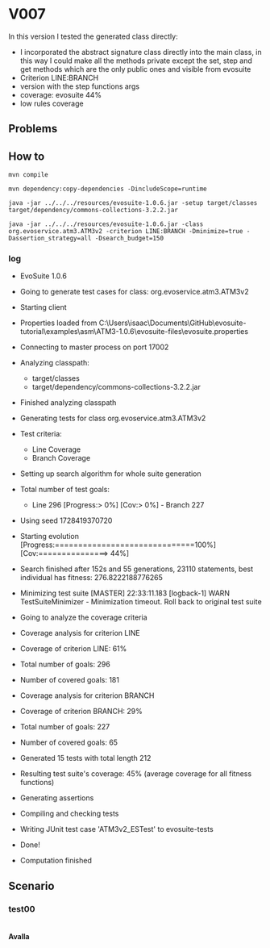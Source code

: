 # V007
In this version I tested the generated class directly:
- I incorporated the abstract signature class directly into the main class,
  in this way I could make all the methods private except the set, step and get methods which are
  the only public ones and visible from evosuite
- Criterion LINE:BRANCH
- version with the step functions args
- coverage: evosuite 44%
- low rules coverage


## Problems


## How to
```shell
mvn compile
```
```shell
mvn dependency:copy-dependencies -DincludeScope=runtime
```
```shell
java -jar ../../../resources/evosuite-1.0.6.jar -setup target/classes target/dependency/commons-collections-3.2.2.jar
```
```shell
java -jar ../../../resources/evosuite-1.0.6.jar -class org.evoservice.atm3.ATM3v2 -criterion LINE:BRANCH -Dminimize=true -Dassertion_strategy=all -Dsearch_budget=150
```
### log
* EvoSuite 1.0.6
* Going to generate test cases for class: org.evoservice.atm3.ATM3v2
* Starting client
* Properties loaded from C:\Users\isaac\Documents\GitHub\evosuite-tutorial\examples\asm\ATM3-1.0.6\evosuite-files\evosuite.properties
* Connecting to master process on port 17002
* Analyzing classpath:
  - target/classes
  - target/dependency/commons-collections-3.2.2.jar
* Finished analyzing classpath
* Generating tests for class org.evoservice.atm3.ATM3v2
* Test criteria:
  - Line Coverage
  - Branch Coverage
* Setting up search algorithm for whole suite generation
* Total number of test goals:
  - Line 296
    [Progress:>                             0%] [Cov:>                                  0%]  - Branch 227
* Using seed 1728419370720
* Starting evolution
  [Progress:==============================100%] [Cov:===============>                   44%]
* Search finished after 152s and 55 generations, 23110 statements, best individual has fitness: 276.8222188776265
* Minimizing test suite
  [MASTER] 22:33:11.183 [logback-1] WARN  TestSuiteMinimizer - Minimization timeout. Roll back to original test suite
* Going to analyze the coverage criteria
* Coverage analysis for criterion LINE
* Coverage of criterion LINE: 61%
* Total number of goals: 296
* Number of covered goals: 181
* Coverage analysis for criterion BRANCH
* Coverage of criterion BRANCH: 29%
* Total number of goals: 227
* Number of covered goals: 65
* Generated 15 tests with total length 212
* Resulting test suite's coverage: 45% (average coverage for all fitness functions)
* Generating assertions
* Compiling and checking tests
* Writing JUnit test case 'ATM3v2_ESTest' to evosuite-tests
* Done!

* Computation finished

## Scenario
### test00
```
```
#### Avalla
```
```